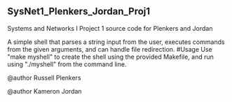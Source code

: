 ## SysNet1_Plenkers_Jordan_Proj1
Systems and Networks I Project 1 source code for Plenkers and Jordan

A simple shell that parses a string input from the user, executes commands from the given arguments, and can handle file redirection.
#Usage
Use "make myshell" to create the shell using the provided Makefile, and run using "./myshell" from the command line.

@author Russell Plenkers

@author Kameron Jordan
